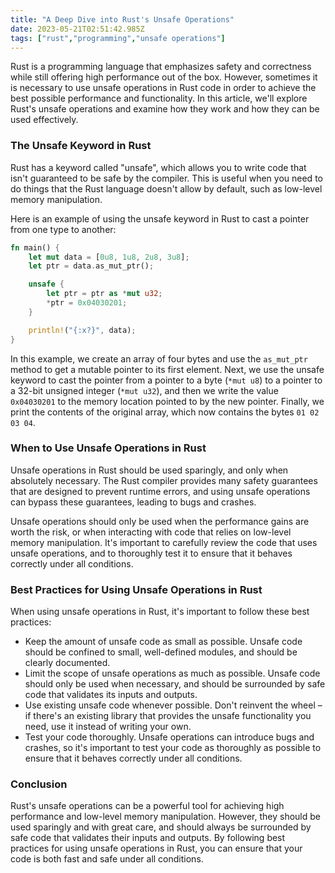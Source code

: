 ```yaml
---
title: "A Deep Dive into Rust's Unsafe Operations"
date: 2023-05-21T02:51:42.985Z
tags: ["rust","programming","unsafe operations"]
---
```


Rust is a programming language that emphasizes safety and correctness while still offering high performance out of the box. However, sometimes it is necessary to use unsafe operations in Rust code in order to achieve the best possible performance and functionality. In this article, we'll explore Rust's unsafe operations and examine how they work and how they can be used effectively.

### The Unsafe Keyword in Rust

Rust has a keyword called "unsafe", which allows you to write code that isn't guaranteed to be safe by the compiler. This is useful when you need to do things that the Rust language doesn't allow by default, such as low-level memory manipulation.

Here is an example of using the unsafe keyword in Rust to cast a pointer from one type to another:

```rust
fn main() {
    let mut data = [0u8, 1u8, 2u8, 3u8];
    let ptr = data.as_mut_ptr();

    unsafe {
        let ptr = ptr as *mut u32;
        *ptr = 0x04030201;
    }

    println!("{:x?}", data);
}
```

In this example, we create an array of four bytes and use the `as_mut_ptr` method to get a mutable pointer to its first element. Next, we use the unsafe keyword to cast the pointer from a pointer to a byte (`*mut u8`) to a pointer to a 32-bit unsigned integer (`*mut u32`), and then we write the value `0x04030201` to the memory location pointed to by the new pointer. Finally, we print the contents of the original array, which now contains the bytes `01 02 03 04`.

### When to Use Unsafe Operations in Rust

Unsafe operations in Rust should be used sparingly, and only when absolutely necessary. The Rust compiler provides many safety guarantees that are designed to prevent runtime errors, and using unsafe operations can bypass these guarantees, leading to bugs and crashes.

Unsafe operations should only be used when the performance gains are worth the risk, or when interacting with code that relies on low-level memory manipulation. It's important to carefully review the code that uses unsafe operations, and to thoroughly test it to ensure that it behaves correctly under all conditions.

### Best Practices for Using Unsafe Operations in Rust

When using unsafe operations in Rust, it's important to follow these best practices:

- Keep the amount of unsafe code as small as possible. Unsafe code should be confined to small, well-defined modules, and should be clearly documented.
- Limit the scope of unsafe operations as much as possible. Unsafe code should only be used when necessary, and should be surrounded by safe code that validates its inputs and outputs.
- Use existing unsafe code whenever possible. Don't reinvent the wheel – if there's an existing library that provides the unsafe functionality you need, use it instead of writing your own.
- Test your code thoroughly. Unsafe operations can introduce bugs and crashes, so it's important to test your code as thoroughly as possible to ensure that it behaves correctly under all conditions.

### Conclusion

Rust's unsafe operations can be a powerful tool for achieving high performance and low-level memory manipulation. However, they should be used sparingly and with great care, and should always be surrounded by safe code that validates their inputs and outputs. By following best practices for using unsafe operations in Rust, you can ensure that your code is both fast and safe under all conditions.
